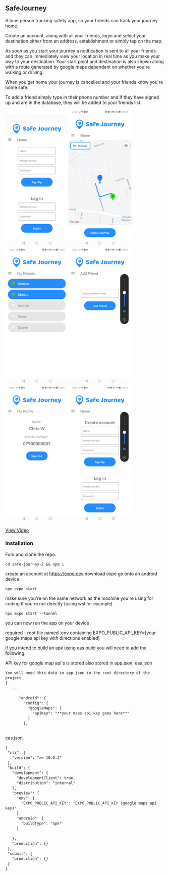 ## SafeJourney

A lone person tracking safety app, so your friends can track your journey home.

Create an account, along with all your friends, login and select your destination either from an address, establishment or simply tap on the map. 

As soon as you start your journey a notification is sent to all your friends and they can immediately view your location in real time as you make your way to your destination. Your start point and destination is also shown along with a route generated by google maps dependent on whether you're walking or driving.

When you get home your journey is cancelled and your friends know you're home safe.

To add a friend simply type in their phone number and if they have signed up and are in the database, they will be added to your friends list.

<img src='./assets/scr2.jpg' width='200'/><img src='./assets/scr3.jpg' width='200'/><img src='./assets/scr4.jpg' width='200'/><img src='./assets/scr5.jpg' width='200'/><img src='./assets/scr6.jpg' width='200'/><img src='./assets/scr7.jpg' width='200'/>

[View Video](./assets/safeJourneyVideo.mp4)

### Installation

Fork and clone the repo.

`````
cd safe-journey-2 && npm i
`````

create an account at https://expo.dev
download expo go onto an android device

`````
npx expo start
`````
make sure you're on the same network as the machine you're using for coding
If you're not directly (using wsl for example)

`````
npx expo start --tunnel
`````
you can now run the app on your device



required - root file named .env containing EXPO_PUBLIC_API_KEY=[your google maps api key with directions enabled]

if you intend to build an apk using eas build you will need to add the following.

API key for google map api's is stored also stored in app.json, eas.json

`````
You will need this data in app.json in the root directory of the project
{
  ....
  
      "android": {
        "config": {
          "googleMaps": {
            "apiKey": "**your maps api key goes here**"
          }
        },
   
  `````
eas.json
 `````
{
  "cli": {
    "version": ">= 10.0.2"
  },
  "build": {
    "development": {
      "developmentClient": true,
      "distribution": "internal"
    },
    "preview": {
      "env": {
        "EXPO_PUBLIC_API_KEY": "EXPO_PUBLIC_API_KEY (google maps api key)"
      },
      "android": {
        "buildType": "apk"
      }
      
    },
    "production": {}
  },
  "submit": {
    "production": {}
  }
}










